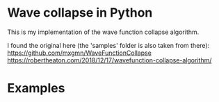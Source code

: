 # Wave collapse in Python

This is my implementation of the wave function collapse algorithm.

I found the original here (the 'samples' folder is also taken from there): https://github.com/mxgmn/WaveFunctionCollapse
https://robertheaton.com/2018/12/17/wavefunction-collapse-algorithm/

# Examples



